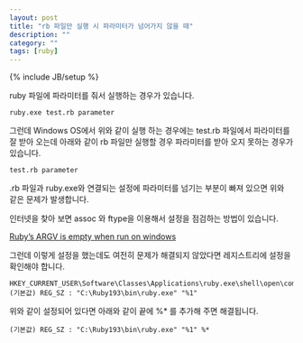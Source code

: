 ```yaml
---
layout: post
title: "rb 파일만 실행 시 파라미터가 넘어가지 않을 때"
description: ""
category: ""
tags: [ruby]
---
```

{% include JB/setup %}

ruby 파일에 파라미터를 줘서 실행하는 경우가 있습니다.

    ruby.exe test.rb parameter

그런데 Windows OS에서 위와 같이 실행 하는 경우에는 test.rb 파일에서 파라미터를 잘 받아 오는데 아래와 같이 rb 파일만 실행할 경우 파라미터를 받아 오지 못하는 경우가 있습니다.

    test.rb parameter

.rb 파일과 ruby.exe와 연결되는 설정에 파라미터를 넘기는 부분이 빠져 있으면 위와 같은 문제가 발생합니다.

인터넷을 찾아 보면 assoc 와 ftype을 이용해서 설정을 점검하는 방법이 있습니다.

[Ruby’s ARGV is empty when run on windows](http://samuelanthony12.wordpress.com/2013/09/19/rubys-argv-is-empty-when-run-on-windows/)

그런데 이렇게 설정을 했는데도 여전히 문제가 해결되지 않았다면 레지스트리에 설정을 확인해야 합니다.

    HKEY_CURRENT_USER\Software\Classes\Applications\ruby.exe\shell\open\command
    (기본값) REG_SZ : "C:\Ruby193\bin\ruby.exe" "%1"
    
위와 같이 설정되어 있다면 아래와 같이 끝에 %* 를 추가해 주면 해결됩니다.

    (기본값) REG_SZ : "C:\Ruby193\bin\ruby.exe" "%1" %*
    



